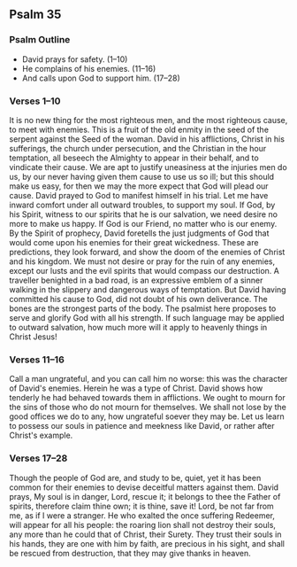 ## Psalm 35

### Psalm Outline

- David prays for safety. (1–10)
- He complains of his enemies. (11–16)
- And calls upon God to support him. (17–28)

### Verses 1–10

It is no new thing for the most righteous men, and the most righteous cause, to meet with enemies. This is a fruit of the old enmity in the seed of the serpent against the Seed of the woman. David in his afflictions, Christ in his sufferings, the church under persecution, and the Christian in the hour temptation, all beseech the Almighty to appear in their behalf, and to vindicate their cause. We are apt to justify uneasiness at the injuries men do us, by our never having given them cause to use us so ill; but this should make us easy, for then we may the more expect that God will plead our cause. David prayed to God to manifest himself in his trial. Let me have inward comfort under all outward troubles, to support my soul. If God, by his Spirit, witness to our spirits that he is our salvation, we need desire no more to make us happy. If God is our Friend, no matter who is our enemy. By the Spirit of prophecy, David foretells the just judgments of God that would come upon his enemies for their great wickedness. These are predictions, they look forward, and show the doom of the enemies of Christ and his kingdom. We must not desire or pray for the ruin of any enemies, except our lusts and the evil spirits that would compass our destruction. A traveller benighted in a bad road, is an expressive emblem of a sinner walking in the slippery and dangerous ways of temptation. But David having committed his cause to God, did not doubt of his own deliverance. The bones are the strongest parts of the body. The psalmist here proposes to serve and glorify God with all his strength. If such language may be applied to outward salvation, how much more will it apply to heavenly things in Christ Jesus!

### Verses 11–16

Call a man ungrateful, and you can call him no worse: this was the character of David's enemies. Herein he was a type of Christ. David shows how tenderly he had behaved towards them in afflictions. We ought to mourn for the sins of those who do not mourn for themselves. We shall not lose by the good offices we do to any, how ungrateful soever they may be. Let us learn to possess our souls in patience and meekness like David, or rather after Christ's example.

### Verses 17–28

Though the people of God are, and study to be, quiet, yet it has been common for their enemies to devise deceitful matters against them. David prays, My soul is in danger, Lord, rescue it; it belongs to thee the Father of spirits, therefore claim thine own; it is thine, save it! Lord, be not far from me, as if I were a stranger. He who exalted the once suffering Redeemer, will appear for all his people: the roaring lion shall not destroy their souls, any more than he could that of Christ, their Surety. They trust their souls in his hands, they are one with him by faith, are precious in his sight, and shall be rescued from destruction, that they may give thanks in heaven.

